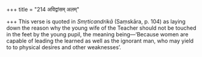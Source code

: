 +++
title = "214 अविद्वांसम् अलम्"

+++
This verse is quoted in *Smṛticandrikā* (Saṃskāra, p. 104) as laying
down the reason why the young wife of the Teacher should not be touched
in the feet by the young pupil, the meaning being—‘Because women are
capable of leading the learned as well as the ignorant man, who may
yield to to physical desires and other weaknesses’.


